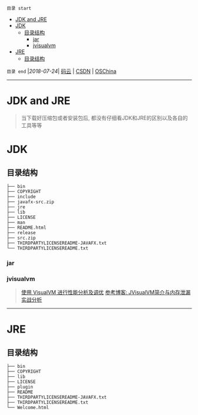 `目录 start`
 
- [JDK and JRE](#jdk-and-jre)
- [JDK](#jdk)
    - [目录结构](#目录结构)
        - [jar](#jar)
        - [jvisualvm](#jvisualvm)
- [JRE](#jre)
    - [目录结构](#目录结构)

`目录 end` |_2018-07-24_| [码云](https://gitee.com/gin9) | [CSDN](http://blog.csdn.net/kcp606) | [OSChina](https://my.oschina.net/kcp1104)
****************************************
# JDK and JRE
> 当下载好压缩包或者安装包后, 都没有仔细看JDK和JRE的区别以及各自的工具等等

# JDK

## 目录结构
```
├── bin
├── COPYRIGHT
├── include
├── javafx-src.zip
├── jre
├── lib
├── LICENSE
├── man
├── README.html
├── release
├── src.zip
├── THIRDPARTYLICENSEREADME-JAVAFX.txt
└── THIRDPARTYLICENSEREADME.txt
```


### jar

### jvisualvm

> [使用 VisualVM 进行性能分析及调优](https://www.ibm.com/developerworks/cn/java/j-lo-visualvm/index.html)
> [参考博客: JVisualVM简介与内存泄漏实战分析](http://www.cnblogs.com/belen/p/5573501.html)

*******************
# JRE

## 目录结构

```
├── bin
├── COPYRIGHT
├── lib
├── LICENSE
├── plugin
├── README
├── THIRDPARTYLICENSEREADME-JAVAFX.txt
├── THIRDPARTYLICENSEREADME.txt
└── Welcome.html
```
